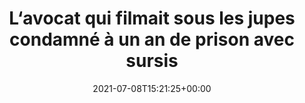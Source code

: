 ---
isIndex: false
title: L‘avocat qui filmait sous les jupes condamné à un an de prison avec sursis
date: 2021-07-08T15:21:25+00:00
publications_concerned:
  - joseph-hazan
press:
  title: Le Parisien
  url: https://www.leparisien.fr/faits-divers/paris-lavocat-qui-filmait-sous-les-jupes-condamne-a-un-an-de-prison-avec-sursis-08-07-2021-PIELYRS3OZH37FKSJG3SWY2KFQ.php
---